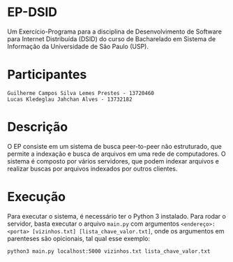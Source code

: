 # EP-DSID

Um Exercício-Programa para a disciplina de Desenvolvimento de Software para Internet Distribuída (DSID) do curso de Bacharelado em Sistema de Informação da Universidade de São Paulo (USP).

# Participantes
```
Guilherme Campos Silva Lemes Prestes - 13720460
Lucas Kledeglau Jahchan Alves - 13732182
```

# Descrição
O EP consiste em um sistema de busca peer-to-peer não estruturado, que permite a indexação e busca de arquivos em uma rede de computadores. O sistema é composto por vários servidores, que podem indexar arquivos e realizar buscas por arquivos indexados por outros clientes.

# Execução
Para executar o sistema, é necessário ter o Python 3 instalado. Para rodar o servidor, basta executar o arquivo `main.py` com argumentos `<endereço>:<porta> [vizinhos.txt] [lista_chave_valor.txt]`, onde os argumentos em parenteses são opicionais, tal qual esse exemplo:
```
python3 main.py localhost:5000 vizinhos.txt lista_chave_valor.txt
```
